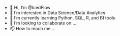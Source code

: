 - 👋 Hi, I’m @IcedFlow
- 👀 I’m interested in Data Science/Data Analytics
- 🌱 I’m currently learning Python, SQL, R, and BI tools
- 💞️ I’m looking to collaborate on ...
- 📫 How to reach me ...

<!---
IcedFlow/IcedFlow is a ✨ special ✨ repository because its `README.md` (this file) appears on your GitHub profile.
You can click the Preview link to take a look at your changes.
--->

